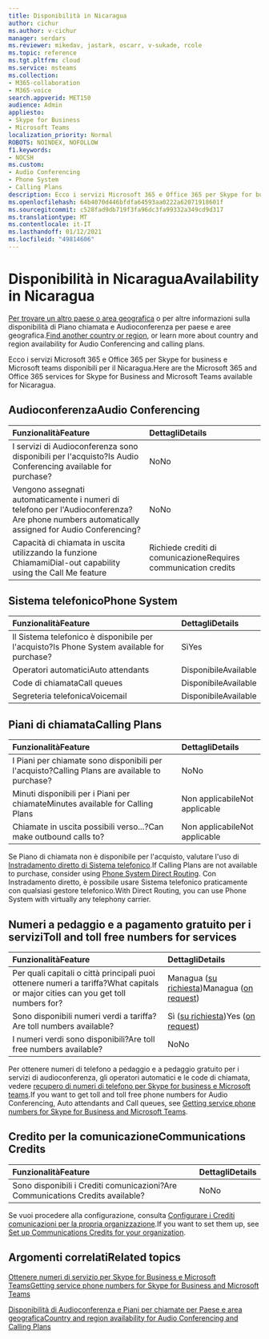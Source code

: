 ```yaml
---
title: Disponibilità in Nicaragua
author: cichur
ms.author: v-cichur
manager: serdars
ms.reviewer: mikedav, jastark, oscarr, v-sukade, rcole
ms.topic: reference
ms.tgt.pltfrm: cloud
ms.service: msteams
ms.collection:
- M365-collaboration
- M365-voice
search.appverid: MET150
audience: Admin
appliesto:
- Skype for Business
- Microsoft Teams
localization_priority: Normal
ROBOTS: NOINDEX, NOFOLLOW
f1.keywords:
- NOCSH
ms.custom:
- Audio Conferencing
- Phone System
- Calling Plans
description: Ecco i servizi Microsoft 365 e Office 365 per Skype for business e Microsoft teams disponibili per il Nicaragua.
ms.openlocfilehash: 64b4070d446bfdfa64593aa0222a62071918601f
ms.sourcegitcommit: c528fad9db719f3fa96dc3fa99332a349cd9d317
ms.translationtype: MT
ms.contentlocale: it-IT
ms.lasthandoff: 01/12/2021
ms.locfileid: "49814606"
---
```

# <a name="availability-in-nicaragua"></a><span data-ttu-id="33f04-103">Disponibilità in Nicaragua</span><span class="sxs-lookup"><span data-stu-id="33f04-103">Availability in Nicaragua</span></span>

<span data-ttu-id="33f04-104">[Per trovare un altro paese o area geografica](country-and-region-availability-for-audio-conferencing-and-calling-plans.md) o per altre informazioni sulla disponibilità di Piano chiamata e Audioconferenza per paese e aree geografica.</span><span class="sxs-lookup"><span data-stu-id="33f04-104">[Find another country or region](country-and-region-availability-for-audio-conferencing-and-calling-plans.md), or learn more about country and region availability for Audio Conferencing and calling plans.</span></span>

<span data-ttu-id="33f04-105">Ecco i servizi Microsoft 365 e Office 365 per Skype for business e Microsoft teams disponibili per il Nicaragua.</span><span class="sxs-lookup"><span data-stu-id="33f04-105">Here are the Microsoft 365 and Office 365 services for Skype for Business and Microsoft Teams available for Nicaragua.</span></span>
  
## <a name="audio-conferencing"></a><span data-ttu-id="33f04-106">Audioconferenza</span><span class="sxs-lookup"><span data-stu-id="33f04-106">Audio Conferencing</span></span>

|<span data-ttu-id="33f04-107">**Funzionalità**</span><span class="sxs-lookup"><span data-stu-id="33f04-107">**Feature**</span></span>|<span data-ttu-id="33f04-108">**Dettagli**</span><span class="sxs-lookup"><span data-stu-id="33f04-108">**Details**</span></span>|
|:-----|:-----|
|<span data-ttu-id="33f04-109">I servizi di Audioconferenza sono disponibili per l'acquisto?</span><span class="sxs-lookup"><span data-stu-id="33f04-109">Is Audio Conferencing available for purchase?</span></span>  <br/> |<span data-ttu-id="33f04-110">No</span><span class="sxs-lookup"><span data-stu-id="33f04-110">No</span></span>  <br/> |
|<span data-ttu-id="33f04-111">Vengono assegnati automaticamente i numeri di telefono per l'Audioconferenza?</span><span class="sxs-lookup"><span data-stu-id="33f04-111">Are phone numbers automatically assigned for Audio Conferencing?</span></span>  <br/> |<span data-ttu-id="33f04-112">No</span><span class="sxs-lookup"><span data-stu-id="33f04-112">No</span></span> <br/> |
|<span data-ttu-id="33f04-113">Capacità di chiamata in uscita utilizzando la funzione Chiamami</span><span class="sxs-lookup"><span data-stu-id="33f04-113">Dial-out capability using the Call Me feature</span></span>  <br/> | <span data-ttu-id="33f04-114">Richiede crediti di comunicazione</span><span class="sxs-lookup"><span data-stu-id="33f04-114">Requires communication credits</span></span> <br/> |
   
## <a name="phone-system"></a><span data-ttu-id="33f04-115">Sistema telefonico</span><span class="sxs-lookup"><span data-stu-id="33f04-115">Phone System</span></span>

|<span data-ttu-id="33f04-116">**Funzionalità**</span><span class="sxs-lookup"><span data-stu-id="33f04-116">**Feature**</span></span>|<span data-ttu-id="33f04-117">**Dettagli**</span><span class="sxs-lookup"><span data-stu-id="33f04-117">**Details**</span></span>|
|:-----|:-----|
|<span data-ttu-id="33f04-118">Il Sistema telefonico è disponibile per l'acquisto?</span><span class="sxs-lookup"><span data-stu-id="33f04-118">Is Phone System available for purchase?</span></span>  <br/> |<span data-ttu-id="33f04-119">Sì</span><span class="sxs-lookup"><span data-stu-id="33f04-119">Yes</span></span>  <br/> |
|<span data-ttu-id="33f04-120">Operatori automatici</span><span class="sxs-lookup"><span data-stu-id="33f04-120">Auto attendants</span></span> <br/> |<span data-ttu-id="33f04-121">Disponibile</span><span class="sxs-lookup"><span data-stu-id="33f04-121">Available</span></span>  <br/> |
|<span data-ttu-id="33f04-122">Code di chiamata</span><span class="sxs-lookup"><span data-stu-id="33f04-122">Call queues</span></span>  <br/> |<span data-ttu-id="33f04-123">Disponibile</span><span class="sxs-lookup"><span data-stu-id="33f04-123">Available</span></span>  <br/> |
|<span data-ttu-id="33f04-124">Segreteria telefonica</span><span class="sxs-lookup"><span data-stu-id="33f04-124">Voicemail</span></span>  <br/> |<span data-ttu-id="33f04-125">Disponibile</span><span class="sxs-lookup"><span data-stu-id="33f04-125">Available</span></span>  <br/> |
   
## <a name="calling-plans"></a><span data-ttu-id="33f04-126">Piani di chiamata</span><span class="sxs-lookup"><span data-stu-id="33f04-126">Calling Plans</span></span>

|<span data-ttu-id="33f04-127">**Funzionalità**</span><span class="sxs-lookup"><span data-stu-id="33f04-127">**Feature**</span></span>|<span data-ttu-id="33f04-128">**Dettagli**</span><span class="sxs-lookup"><span data-stu-id="33f04-128">**Details**</span></span>|
|:-----|:-----|
|<span data-ttu-id="33f04-129">I Piani per chiamate sono disponibili per l'acquisto?</span><span class="sxs-lookup"><span data-stu-id="33f04-129">Calling Plans are available to purchase?</span></span>  <br/> |<span data-ttu-id="33f04-130">No</span><span class="sxs-lookup"><span data-stu-id="33f04-130">No</span></span>  <br/> |
|<span data-ttu-id="33f04-131">Minuti disponibili per i Piani per chiamate</span><span class="sxs-lookup"><span data-stu-id="33f04-131">Minutes available for Calling Plans</span></span>  <br/> |<span data-ttu-id="33f04-132">Non applicabile</span><span class="sxs-lookup"><span data-stu-id="33f04-132">Not applicable</span></span>  <br/> |
|<span data-ttu-id="33f04-133">Chiamate in uscita possibili verso...?</span><span class="sxs-lookup"><span data-stu-id="33f04-133">Can make outbound calls to?</span></span>  <br/> |<span data-ttu-id="33f04-134">Non applicabile</span><span class="sxs-lookup"><span data-stu-id="33f04-134">Not applicable</span></span>  <br/> |

<span data-ttu-id="33f04-135">Se Piano di chiamata non è disponibile per l'acquisto, valutare l'uso di [Instradamento diretto di Sistema telefonico](../direct-routing-landing-page.md).</span><span class="sxs-lookup"><span data-stu-id="33f04-135">If Calling Plans are not available to purchase, consider using [Phone System Direct Routing](../direct-routing-landing-page.md).</span></span> <span data-ttu-id="33f04-136">Con Instradamento diretto, è possibile usare Sistema telefonico praticamente con qualsiasi gestore telefonico.</span><span class="sxs-lookup"><span data-stu-id="33f04-136">With Direct Routing, you can use Phone System with virtually any telephony carrier.</span></span>
   
## <a name="toll-and-toll-free-numbers-for-services"></a><span data-ttu-id="33f04-137">Numeri a pedaggio e a pagamento gratuito per i servizi</span><span class="sxs-lookup"><span data-stu-id="33f04-137">Toll and toll free numbers for services</span></span>

|<span data-ttu-id="33f04-138">**Funzionalità**</span><span class="sxs-lookup"><span data-stu-id="33f04-138">**Feature**</span></span>|<span data-ttu-id="33f04-139">**Dettagli**</span><span class="sxs-lookup"><span data-stu-id="33f04-139">**Details**</span></span>|
|:-----|:-----|
|<span data-ttu-id="33f04-140">Per quali capitali o città principali puoi ottenere numeri a tariffa?</span><span class="sxs-lookup"><span data-stu-id="33f04-140">What capitals or major cities can you get toll numbers for?</span></span>   | <span data-ttu-id="33f04-141">Managua ([su richiesta](../manage-phone-numbers-for-your-organization/contact-pstn-service-desk.md))</span><span class="sxs-lookup"><span data-stu-id="33f04-141">Managua ([on request](../manage-phone-numbers-for-your-organization/contact-pstn-service-desk.md))</span></span> <br/> |
|<span data-ttu-id="33f04-142">Sono disponibili numeri verdi a tariffa?</span><span class="sxs-lookup"><span data-stu-id="33f04-142">Are toll numbers available?</span></span>  <br/> |<span data-ttu-id="33f04-143">Sì ([su richiesta](../manage-phone-numbers-for-your-organization/contact-pstn-service-desk.md))</span><span class="sxs-lookup"><span data-stu-id="33f04-143">Yes ([on request](../manage-phone-numbers-for-your-organization/contact-pstn-service-desk.md))</span></span> <br/> |
|<span data-ttu-id="33f04-144">I numeri verdi sono disponibili?</span><span class="sxs-lookup"><span data-stu-id="33f04-144">Are toll free numbers available?</span></span>  <br/> |<span data-ttu-id="33f04-145">No</span><span class="sxs-lookup"><span data-stu-id="33f04-145">No</span></span>  <br/> |
   
 <span data-ttu-id="33f04-146">Per ottenere numeri di telefono a pedaggio e a pedaggio gratuito per i servizi di audioconferenza, gli operatori automatici e le code di chiamata, vedere [recupero di numeri di telefono per Skype for business e Microsoft teams](/microsoftteams/getting-service-phone-numbers).</span><span class="sxs-lookup"><span data-stu-id="33f04-146">If you want to get toll and toll free phone numbers for Audio Conferencing, Auto attendants and Call queues, see [Getting service phone numbers for Skype for Business and Microsoft Teams](/microsoftteams/getting-service-phone-numbers).</span></span>
  
## <a name="communications-credits"></a><span data-ttu-id="33f04-147">Credito per la comunicazione</span><span class="sxs-lookup"><span data-stu-id="33f04-147">Communications Credits</span></span>

|<span data-ttu-id="33f04-148">**Funzionalità**</span><span class="sxs-lookup"><span data-stu-id="33f04-148">**Feature**</span></span>|<span data-ttu-id="33f04-149">**Dettagli**</span><span class="sxs-lookup"><span data-stu-id="33f04-149">**Details**</span></span>|
|:-----|:-----|
|<span data-ttu-id="33f04-150">Sono disponibili i Crediti comunicazioni?</span><span class="sxs-lookup"><span data-stu-id="33f04-150">Are Communications Credits available?</span></span>  <br/> |<span data-ttu-id="33f04-151">No</span><span class="sxs-lookup"><span data-stu-id="33f04-151">No</span></span>  <br/> |
   
<span data-ttu-id="33f04-152">Se vuoi procedere alla configurazione, consulta [Configurare i Crediti comunicazioni per la propria organizzazione](../set-up-communications-credits-for-your-organization.md).</span><span class="sxs-lookup"><span data-stu-id="33f04-152">If you want to set them up, see [Set up Communications Credits for your organization](../set-up-communications-credits-for-your-organization.md).</span></span>
  
## <a name="related-topics"></a><span data-ttu-id="33f04-153">Argomenti correlati</span><span class="sxs-lookup"><span data-stu-id="33f04-153">Related topics</span></span>

[<span data-ttu-id="33f04-154">Ottenere numeri di servizio per Skype for Business e Microsoft Teams</span><span class="sxs-lookup"><span data-stu-id="33f04-154">Getting service phone numbers for Skype for Business and Microsoft Teams</span></span>](/microsoftteams/getting-service-phone-numbers)

[<span data-ttu-id="33f04-155">Disponibilità di Audioconferenza e Piani per chiamate per Paese e area geografica</span><span class="sxs-lookup"><span data-stu-id="33f04-155">Country and region availability for Audio Conferencing and Calling Plans</span></span>](country-and-region-availability-for-audio-conferencing-and-calling-plans.md)


